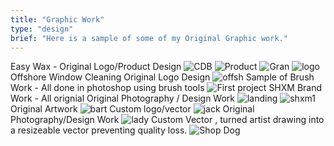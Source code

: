 ```yaml
---
title: "Graphic Work"
type: "design"
brief: "Here is a sample of some of my Original Graphic work."
---
```


Easy Wax - Original Logo/Product Design
![CDB](cbd.png)
![Product](candle.jpeg)
![Gran](GRANNY112g_final.png)
![logo](logo-01.png)
Offshore Window Cleaning Original Logo Design
![offsh](off.jpeg)
Sample of Brush Work -  All done in photoshop using brush tools
![First project](Music_Poster_Sample.png)
SHXM Brand Work - All orignial 
Original Photography / Design Work
![landing](shxmCEN_landing.png)
![shxm1](tv_effect-01.png)
Original Artwork
![bart](thiccbart-01.png)
Custom logo/vector
![jack](JS_PRODUCTIONS_White-01-1.png)
Original Photography/Design Work
![lady](flowervov.png)
Custom Vector , turned artist drawing into a resizeable vector preventing quality loss.
![Shop Dog](dawg-01.png)

